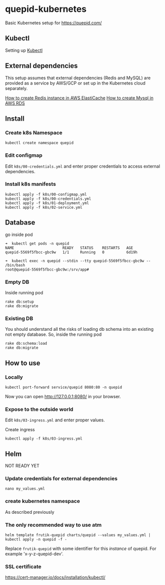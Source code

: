 # quepid-kubernetes

Basic Kubernetes setup for https://quepid.com/

## Kubectl

Setting up [Kubectl](KUBERNETES_CLI.md)

## External dependencies

This setup assumes that external dependencies (Redis and MySQL) are provided as a service by AWS/GCP or set up in the Kubernetes cloud separately.

[How to create Redis instance in AWS ElastiCache](https://docs.aws.amazon.com/AmazonElastiCache/latest/red-ug/Clusters.Create.html#Clusters.Create.CON.RedisCluster)
[How to create Mysql in AWS RDS](https://docs.aws.amazon.com/AmazonRDS/latest/UserGuide/USER_CreateDBInstance.html)

## Install

### Create k8s Namespace

```
kubectl create namespace quepid
```

### Edit configmap

Edit `k8s/00-credentials.yml` and enter proper credentials to access external dependencies.

### Install k8s manifests

```
kubectl apply -f k8s/00-configmap.yml
kubectl apply -f k8s/00-credentials.yml
kubectl apply -f k8s/01-deployment.yml
kubectl apply -f k8s/02-service.yml
```

## Database

go inside pod

```
➜  kubectl get pods -n quepid
NAME                      READY   STATUS    RESTARTS   AGE
quepid-5569f5fbcc-gbc9w   1/1     Running   0          6d19h

➜  kubectl exec -n quepid --stdin --tty quepid-5569f5fbcc-gbc9w -- /bin/bash
root@quepid-5569f5fbcc-gbc9w:/srv/app#

```

### Empty DB

Inside running pod

```
rake db:setup
rake db:migrate
```

### Existing DB

You should understand all the risks of loading db schema into an existing not empty database. So, inside the running pod

```
rake db:schema:load
rake db:migrate
```

## How to use

### Locally

```
kubectl port-forward service/quepid 8080:80 -n quepid
```

Now you can open http://127.0.0.1:8080/ in your browser.

### Expose to the outside world

Edit `k8s/03-ingress.yml` and enter proper values.

Create ingress

```
kubectl apply -f k8s/03-ingress.yml
```

## Helm

NOT READY YET

### Update credentials for external dependencies

```
nano my_values.yml
```

### create kubernetes namespace

As described previously

### The only recommended way to use atm

```
helm template frutik-quepid charts/quepid --values my_values.yml | kubectl apply -n quepid -f -
```

Replace `frutik-quepid` with some identifier for this _instance_ of quepid.
For example 'x-y-z-quepid-dev'.


### SSL certificate

https://cert-manager.io/docs/installation/kubectl/
